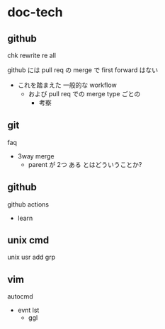 
# doc-tech


## github

chk rewrite re all

github には pull req の merge で first forward はない
- これを踏まえた 一般的な workflow
  - および pull req での merge type ごとの
    - 考察


## git

faq
- 3way merge
  - parent が 2つ ある とはどういうことか?


## github

github actions
- learn


## unix cmd

unix usr add grp


## vim

autocmd
- evnt lst
  - ggl


